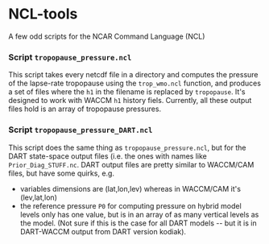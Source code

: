 # NCL-tools
A few odd scripts for the NCAR Command Language (NCL) 

### Script `tropopause_pressure.ncl`  

This script takes every netcdf file in a directory and computes the pressure of the lapse-rate tropopause using the `trop_wmo.ncl` function, and produces a set of files where the `h1` in the filename is replaced by `tropopause`. 
It's designed to work with WACCM `h1` history fiels. 
Currently, all these output files hold is an array of tropopause pressures.

### Script `tropopause_pressure_DART.ncl`  

This script does the same thing as `tropopause_pressure.ncl`, but for the DART state-space output files (i.e. the ones with names like `Prior_Diag_STUFF.nc`. DART output files are pretty similar to WACCM/CAM files, but have some quirks, e.g. 
+ variables dimensions are (lat,lon,lev) whereas in WACCM/CAM it's (lev,lat,lon)
+ the reference pressure `P0` for computing pressure on hybrid model levels only has one value, but is in an array of as many vertical levels as the model. (Not sure if this is the case for all DART models -- but it is in DART-WACCM output from DART version kodiak). 
